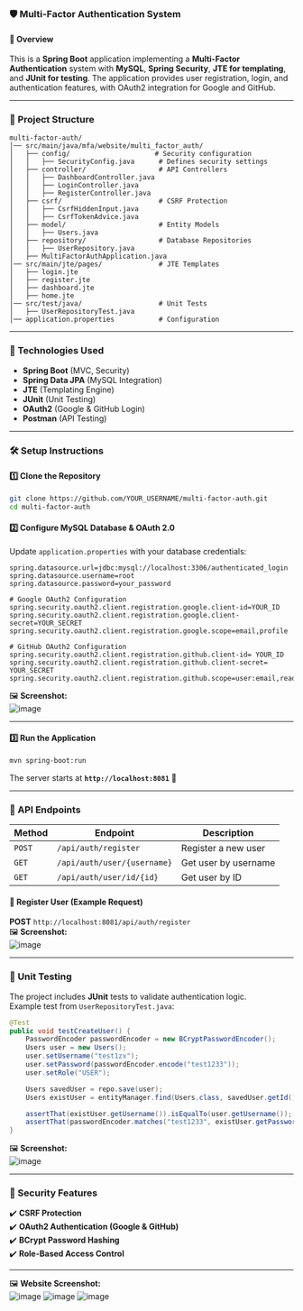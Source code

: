 ### 🛡️ Multi-Factor Authentication System  

#### 📌 Overview  
This is a **Spring Boot** application implementing a **Multi-Factor Authentication** system with **MySQL**, **Spring Security**, **JTE for templating**, and **JUnit for testing**. The application provides user registration, login, and authentication features, with OAuth2 integration for Google and GitHub.

---

### 📂 Project Structure  
```
multi-factor-auth/
│── src/main/java/mfa/website/multi_factor_auth/
│   ├── config/                     # Security configuration  
│   │   ├── SecurityConfig.java      # Defines security settings  
│   ├── controller/                  # API Controllers  
│   │   ├── DashboardController.java  
│   │   ├── LoginController.java  
│   │   ├── RegisterController.java  
│   ├── csrf/                        # CSRF Protection  
│   │   ├── CsrfHiddenInput.java  
│   │   ├── CsrfTokenAdvice.java  
│   ├── model/                       # Entity Models  
│   │   ├── Users.java  
│   ├── repository/                  # Database Repositories  
│   │   ├── UserRepository.java  
│   ├── MultiFactorAuthApplication.java  
│── src/main/jte/pages/              # JTE Templates  
│   ├── login.jte  
│   ├── register.jte  
│   ├── dashboard.jte  
│   ├── home.jte  
│── src/test/java/                   # Unit Tests  
│   ├── UserRepositoryTest.java  
│── application.properties           # Configuration  
```

---

### 🔧 Technologies Used  
- **Spring Boot** (MVC, Security)  
- **Spring Data JPA** (MySQL Integration)  
- **JTE** (Templating Engine)  
- **JUnit** (Unit Testing)  
- **OAuth2** (Google & GitHub Login)  
- **Postman** (API Testing)  

---

### 🛠️ Setup Instructions  

#### 1️⃣ Clone the Repository  
```bash
git clone https://github.com/YOUR_USERNAME/multi-factor-auth.git
cd multi-factor-auth
```

#### 2️⃣ Configure MySQL Database  & OAuth 2.0
Update `application.properties` with your database credentials:
```properties
spring.datasource.url=jdbc:mysql://localhost:3306/authenticated_login
spring.datasource.username=root
spring.datasource.password=your_password
```
```properties
# Google OAuth2 Configuration
spring.security.oauth2.client.registration.google.client-id=YOUR_ID
spring.security.oauth2.client.registration.google.client-secret=YOUR_SECRET
spring.security.oauth2.client.registration.google.scope=email,profile

# GitHub OAuth2 Configuration
spring.security.oauth2.client.registration.github.client-id= YOUR_ID
spring.security.oauth2.client.registration.github.client-secret= YOUR_SECRET
spring.security.oauth2.client.registration.github.scope=user:email,read:user
```

🖼 **Screenshot:**  
![image](https://github.com/user-attachments/assets/b348b310-504c-402a-8ec5-a1ee33454cb7)

---
#### 3️⃣ Run the Application  
```bash
mvn spring-boot:run
```
The server starts at **`http://localhost:8081`** 🚀  

---

### 🔑 API Endpoints  

| Method | Endpoint | Description |
|--------|---------|-------------|
| `POST` | `/api/auth/register` | Register a new user |
| `GET`  | `/api/auth/user/{username}` | Get user by username |
| `GET`  | `/api/auth/user/id/{id}` | Get user by ID |

#### 📝 Register User (Example Request)  
**POST** `http://localhost:8081/api/auth/register`  
🖼 **Screenshot:**  
![image](https://github.com/user-attachments/assets/bddb31de-dd50-4a68-9427-d6fa87114774)

---

### 🧪 Unit Testing  
The project includes **JUnit** tests to validate authentication logic.  
Example test from `UserRepositoryTest.java`:  
```java
@Test
public void testCreateUser() {
    PasswordEncoder passwordEncoder = new BCryptPasswordEncoder();
    Users user = new Users();
    user.setUsername("test1zx");
    user.setPassword(passwordEncoder.encode("test1233"));
    user.setRole("USER");

    Users savedUser = repo.save(user);
    Users existUser = entityManager.find(Users.class, savedUser.getId());

    assertThat(existUser.getUsername()).isEqualTo(user.getUsername());
    assertThat(passwordEncoder.matches("test1233", existUser.getPassword())).isTrue();
}
```
🖼 **Screenshot:**  
![image](https://github.com/user-attachments/assets/e65518fe-b566-49fc-902e-df76a44304c1)

---

### 🔐 Security Features  
✔️ **CSRF Protection**  
✔️ **OAuth2 Authentication (Google & GitHub)**  
✔️ **BCrypt Password Hashing**  
✔️ **Role-Based Access Control**  

---

🖼 **Website Screenshot:**  
![image](https://github.com/user-attachments/assets/0c4df158-940c-42f6-9943-9ac4762ff381)
![image](https://github.com/user-attachments/assets/befe6e4f-4a57-4b24-b561-4ba8dda108d5)
![image](https://github.com/user-attachments/assets/7c086868-8116-4495-80d4-714b4fe4cf72)

